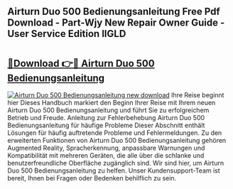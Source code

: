 ## Airturn Duo 500 Bedienungsanleitung Free Pdf Download - Part-Wjy New Repair Owner Guide - User Service Edition lIGLD

# <h2><a href="http://df3k1bs.blite.top/?on=Airturn+Duo+500+Bedienungsanleitung">🔗Download 👉🔴 Airturn Duo 500 Bedienungsanleitung</a></h2>

[![Airturn Duo 500 Bedienungsanleitung new download](https://i.imgur.com/lujVjoI.png)](http://df3k1bs.blite.top/?on=Airturn+Duo+500+Bedienungsanleitung)
Ihre Reise beginnt hier Dieses Handbuch markiert den Beginn Ihrer Reise mit Ihrem neuen Airturn Duo 500 Bedienungsanleitung und führt Sie zu erfolgreichem Betrieb und Freude. Anleitung zur Fehlerbehebung Airturn Duo 500 Bedienungsanleitung für häufige Probleme Dieser Abschnitt enthält Lösungen für häufig auftretende Probleme und Fehlermeldungen. Zu den erweiterten Funktionen von Airturn Duo 500 Bedienungsanleitung gehören Augmented Reality, Spracherkennung, anpassbare Warnungen und Kompatibilität mit mehreren Geräten, die alle über die schlanke und benutzerfreundliche Oberfläche zugänglich sind. Wir sind hier, um Airturn Duo 500 Bedienungsanleitung zu helfen. Unser Kundensupport-Team ist bereit, Ihnen bei Fragen oder Bedenken behilflich zu sein.
